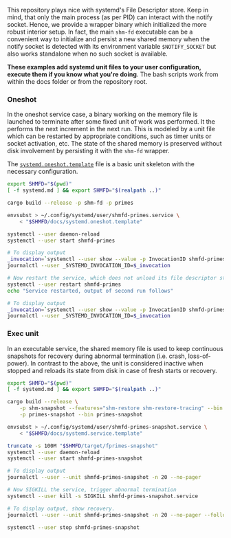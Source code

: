This repository plays nice with systemd's File Descriptor store. Keep in mind,
that only the main process (as per PID) can interact with the notify socket.
Hence, we provide a wrapper binary which initialized the more robust interior
setup. In fact, the main `shm-fd` executable can be a convenient way to
initialize and persist a new shared memory when the notify socket is detected
with its environment variable `$NOTIFY_SOCKET` but also works standalone when
no such socket is available.

**These examples add systemd unit files to your user configuration, execute
them if you know what you're doing**. The bash scripts work from within the
docs folder or from the repository root.

### Oneshot

In the oneshot service case, a binary working on the memory file is launched to
terminate after some fixed unit of work was performed. It the performs the next
increment in the next run. This is modeled by a unit file which can be
restarted by appropriate conditions, such as timer units or socket activation,
etc. The state of the shared memory is preserved without disk involvement by
persisting it with the `shm-fd` wrapper.

The [`systemd.oneshot.template`](./systemd.oneshot.template) file is a basic
unit skeleton with the necessary configuration.

```bash
export SHMFD="$(pwd)"
[ -f systemd.md ] && export SHMFD="$(realpath ..)"

cargo build --release -p shm-fd -p primes

envsubst > ~/.config/systemd/user/shmfd-primes.service \
    < "$SHMFD/docs/systemd.oneshot.template"

systemctl --user daemon-reload
systemctl --user start shmfd-primes

# To display output
_invocation=`systemctl --user show --value -p InvocationID shmfd-primes`
journalctl --user _SYSTEMD_INVOCATION_ID=$_invocation

# Now restart the service, which does not unload its file descriptor store
systemctl --user restart shmfd-primes
echo "Service restarted, output of second run follows"

# To display output
_invocation=`systemctl --user show --value -p InvocationID shmfd-primes`
journalctl --user _SYSTEMD_INVOCATION_ID=$_invocation
```

### Exec unit

In an executable service, the shared memory file is used to keep continuous
snapshots for recovery during abnormal termination (i.e. crash, loss-of-power).
In contrast to the above, the unit is considered inactive when stopped and
reloads its state from disk in case of fresh starts or recovery.

```bash
export SHMFD="$(pwd)"
[ -f systemd.md ] && export SHMFD="$(realpath ..)"

cargo build --release \
    -p shm-snapshot --features="shm-restore shm-restore-tracing" --bin shm-restore \
    -p primes-snapshot --bin primes-snapshot

envsubst > ~/.config/systemd/user/shmfd-primes-snapshot.service \
    < "$SHMFD/docs/systemd.service.template"

truncate -s 100M "$SHMFD/target/fprimes-snapshot"
systemctl --user daemon-reload
systemctl --user start shmfd-primes-snapshot

# To display output
journalctl --user --unit shmfd-primes-snapshot -n 20 --no-pager

# Now SIGKILL the service, trigger abnormal termination
systemctl --user kill -s SIGKILL shmfd-primes-snapshot.service

# To display output, show recovery.
journalctl --user --unit shmfd-primes-snapshot -n 20 --no-pager --follow

systemctl --user stop shmfd-primes-snapshot
```

